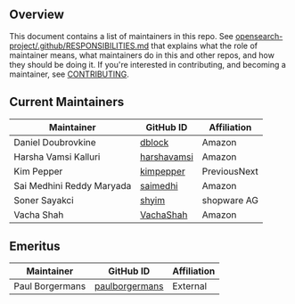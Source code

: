 ## Overview

This document contains a list of maintainers in this repo. See [opensearch-project/.github/RESPONSIBILITIES.md](https://github.com/opensearch-project/.github/blob/main/RESPONSIBILITIES.md#maintainer-responsibilities) that explains what the role of maintainer means, what maintainers do in this and other repos, and how they should be doing it. If you're interested in contributing, and becoming a maintainer, see [CONTRIBUTING](CONTRIBUTING.md).

## Current Maintainers

| Maintainer                | GitHub ID                                     | Affiliation  |
| ------------------------- | --------------------------------------------- | ------------ |
| Daniel Doubrovkine        | [dblock](https://github.com/dblock)           | Amazon       |
| Harsha Vamsi Kalluri      | [harshavamsi](https://github.com/harshavamsi) | Amazon       |
| Kim Pepper                | [kimpepper](https://github.com/kimpepper)     | PreviousNext |
| Sai Medhini Reddy Maryada | [saimedhi](https://github.com/saimedhi)       | Amazon       |
| Soner Sayakci             | [shyim](https://github.com/shyim)             | shopware AG  |
| Vacha Shah                | [VachaShah](https://github.com/VachaShah)     | Amazon       |

## Emeritus

| Maintainer      | GitHub ID                                           | Affiliation |
| --------------- | --------------------------------------------------- | ----------- |
| Paul Borgermans | [paulborgermans](https://github.com/paulborgermans) | External    |
